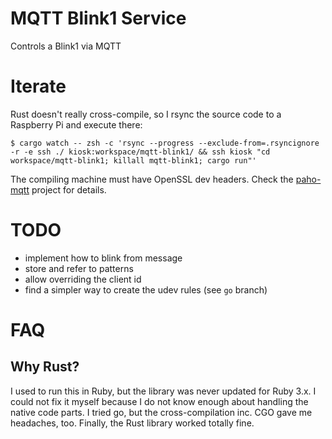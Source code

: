# MQTT Blink1 Service

Controls a Blink1 via MQTT

# Iterate

Rust doesn't really cross-compile, so I rsync the source code to a Raspberry Pi and execute there:

```command
$ cargo watch -- zsh -c 'rsync --progress --exclude-from=.rsyncignore -r -e ssh ./ kiosk:workspace/mqtt-blink1/ && ssh kiosk "cd workspace/mqtt-blink1; killall mqtt-blink1; cargo run"'
```

The compiling machine must have OpenSSL dev headers. Check the [paho-mqtt](https://github.com/eclipse/paho.mqtt.rust) project for details.

# TODO

- implement how to blink from message
- store and refer to patterns
- allow overriding the client id
- find a simpler way to create the udev rules (see `go` branch)

# FAQ

## Why Rust?

I used to run this in Ruby, but the library was never updated for Ruby 3.x. I could not fix it myself because I do not know enough about handling the native code parts. I tried go, but the cross-compilation inc. CGO gave me headaches, too. Finally, the Rust library worked totally fine.
